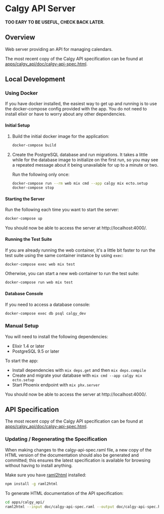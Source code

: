 # Calgy API Server

**TOO EARY TO BE USEFUL, CHECK BACK LATER.**

## Overview

Web server providing an API for managing calendars.

The most recent copy of the Calgy API specification can be found at
[apps/calgy_api/doc/calgy-api-spec.html](https://rawgit.com/calgy/calgy-api/master/apps/calgy_api/doc/calgy-api-spec.html).


## Local Development

### Using Docker

If you have docker installed, the easiest way to get up and running is to
use the docker-compose config provided with the app. You do not need to
install elixir or have to worry about any other dependencies.

#### Initial Setup

1. Build the initial docker image for the application:
   ```bash
   docker-compose build
   ```

2. Create the PostgreSQL database and run migrations. It takes a little
   while for the database image to initialize on the first run, so you may see
   a repeated message about it being unavailable for up to a minute or two.

   Run the following only once:
   ```bash
   docker-compose run --rm web mix cmd --app calgy mix ecto.setup
   docker-compose stop
   ```

#### Starting the Server

Run the following each time you want to start the server:
```bash
docker-compose up
```

You should now be able to access the server at http://localhost:4000/.

#### Running the Test Suite

If you are already running the web container, it's a little bit faster to
run the test suite using the same container instance by using `exec`:
```bash
docker-compose exec web mix test
```

Otherwise, you can start a new web container to run the test suite:
```bash
docker-compose run web mix test
```

#### Database Console

If you need to access a database console:
```bash
docker-compose exec db psql calgy_dev
```

### Manual Setup

You will need to install the following dependencies:

  * Elixir 1.4 or later
  * PostgreSQL 9.5 or later

To start the app:

  * Install dependencies with `mix deps.get` and then `mix deps.compile`
  * Create and migrate your database with `mix cmd --app calgy mix ecto.setup`
  * Start Phoenix endpoint with `mix phx.server`

You should now be able to access the server at http://localhost:4000/.


## API Specification

The most recent copy of the Calgy API specification can be found at
[apps/calgy_api/doc/calgy-api-spec.html](https://rawgit.com/calgy/calgy-api/master/apps/calgy_api/doc/calgy-api-spec.html).

### Updating / Regenerating the Specification

When making changes to the calgy-api-spec.raml file, a new copy of the HTML
version of the documentation should also be generated and committed; this
ensures the latest specification is available for browsing without having to
install anything.

Make sure you have [raml2html](https://github.com/raml2html/raml2html) installed:

```bash
npm install -g raml2html
```

To generate HTML documentation of the API specification:

```bash
cd apps/calgy_api/
raml2html --input doc/calgy-api-spec.raml --output doc/calgy-api-spec.html
```

